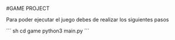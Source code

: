 #GAME PROJECT

Para poder ejecutar el juego debes de realizar los siguientes pasos

´´´ sh
cd game
python3 main.py
´´´
